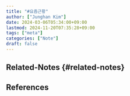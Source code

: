 ```yaml
---
title: "#요즘근황"
author: ["Junghan Kim"]
date: 2024-03-06T05:34:00+09:00
lastmod: 2024-11-20T07:35:28+09:00
tags: ["meta"]
categories: ["Note"]
draft: false
---
```


## Related-Notes {#related-notes}

## References

<style>.csl-entry{text-indent: -1.5em; margin-left: 1.5em;}</style><div class="csl-bib-body">
</div>
